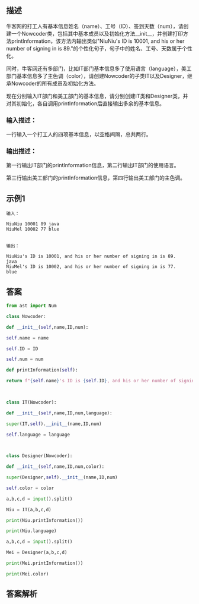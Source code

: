 ## 描述

牛客网的打工人有基本信息姓名（name）、工号（ID）、签到天数（num），请创建一个Nowcoder类，包括其中基本成员以及初始化方法__init__，并创建打印方法printInformation，该方法内输出类似"NiuNiu's ID is 10001, and his or her number of signing in is 89."的个性化句子，句子中的姓名、工号、天数属于个性化。

同时，牛客网还有多部门，比如IT部门基本信息多了使用语言（language），美工部门基本信息多了主色调（color），请创建Nowcoder的子类IT以及Designer，继承Nowcoder的所有成员及初始化方法。

现在分别输入IT部门和美工部门的基本信息，请分别创建IT类和Designer类，并对其初始化，各自调用printInformation后直接输出多余的基本信息。

  

### 输入描述：

一行输入一个打工人的四项基本信息，以空格间隔，总共两行。

### 输出描述：

第一行输出IT部门的printInformation信息，第二行输出IT部门的使用语言。

第三行输出美工部门的printInformation信息，第四行输出美工部门的主色调。

## 示例1

```
输入：

NiuNiu 10001 89 java
NiuMel 10002 77 blue


输出：

NiuNiu's ID is 10001, and his or her number of signing in is 89.
java
NiuMel's ID is 10002, and his or her number of signing in is 77.
blue
```
## 答案

```python 
from ast import Num

class Nowcoder:

def __init__(self,name,ID,num):

self.name = name

self.ID = ID

self.num = num

def printInformation(self):

return f"{self.name}'s ID is {self.ID}, and his or her number of signing in is {self.num}."

  

class IT(Nowcoder):

def __init__(self,name,ID,num,language):

super(IT,self).__init__(name,ID,num)

self.language = language

  

class Designer(Nowcoder):

def __init__(self,name,ID,num,color):

super(Designer,self).__init__(name,ID,num)

self.color = color

a,b,c,d = input().split()

Niu = IT(a,b,c,d)

print(Niu.printInformation())

print(Niu.language)

a,b,c,d = input().split()

Mei = Designer(a,b,c,d)

print(Mei.printInformation())

print(Mei.color)
```

## 答案解析